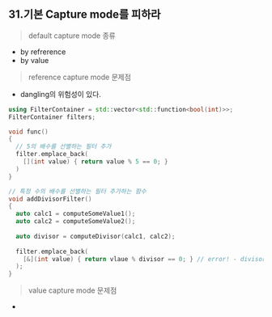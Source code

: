 ## 31.기본 Capture mode를 피하라

> default capture mode 종류
* by refrerence
* by value

> reference capture mode 문제점
* dangling의 위험성이 있다.
```cpp
using FilterContainer = std::vector<std::function<bool(int)>>;
FilterContainer filters;

void func()
{
  // 5의 배수를 선별하는 필터 추가
  filter.emplace_back(
    [](int value) { return value % 5 == 0; }
  )
}

// 특정 수의 배수를 선별하는 필터 추가하는 함수
void addDivisorFilter()
{
  auto calc1 = computeSomeValue1();
  auto calc2 = computeSomeValue2();
  
  auto divisor = computeDivisor(calc1, calc2);
  
  filter.emplace_back(
    [&](int value) { return vlaue % divisor == 0; } // error! - divisor 변수가 이 함수를 벗어나면 유지 되지 않는다. 
  );
}
```

> value capture mode 문제점
* 
